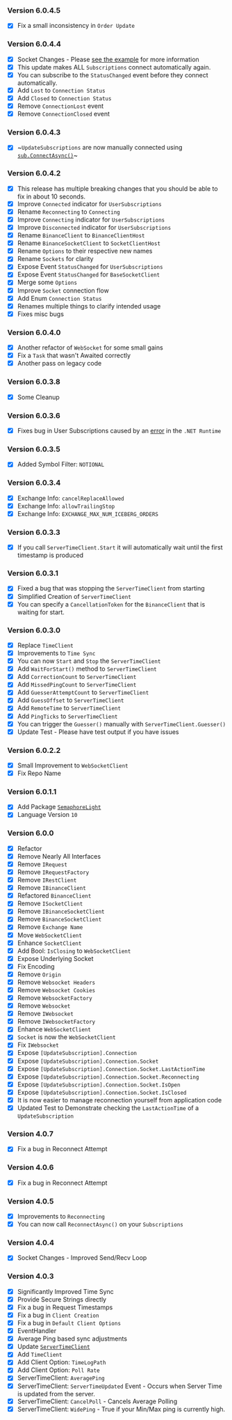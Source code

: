 ### Version 6.0.4.5
- [x] Fix a small inconsistency in `Order Update`

### Version 6.0.4.4
- [x] Socket Changes - Please [see the example](<https://github.com/HypsyNZ/BinanceAPI.NET/wiki/Simple-Socket-Example>) for more information
- [x] This update makes ALL `Subscriptions` connect automatically again.
- [x] You can subscribe to the `StatusChanged` event before they connect automatically.
- [x] Add `Lost` to `Connection Status`
- [x] Add `Closed` to `Connection Status`
- [x] Remove `ConnectionLost` event
- [x] Remove `ConnectionClosed` event

### Version 6.0.4.3
- [x] ~`UpdateSubscriptions` are now manually connected using [`sub.ConnectAsync()`](<https://github.com/HypsyNZ/BinanceAPI.NET/blob/c02c8c712abbca2e528daf316e65ca0b95067b90/API-Test/API-Test.cs#L171>)~

### Version 6.0.4.2
- [x] This release has multiple breaking changes that you should be able to fix in about 10 seconds.
- [x] Improve `Connected` indicator for `UserSubscriptions`
- [x] Rename `Reconnecting` to `Connecting`
- [x] Improve `Connecting` indicator for `UserSubscriptions`
- [x] Improve `Disconnected` indicator for `UserSubscriptions`
- [x] Rename `BinanceClient` to `BinanceClientHost`
- [x] Rename `BinanceSocketClient` to `SocketClientHost`
- [x] Rename `Options` to their respective new names
- [x] Rename `Sockets` for clarity
- [x] Expose Event `StatusChanged` for `UserSubscriptions`
- [x] Expose Event `StatusChanged` for `BaseSocketClient`
- [x] Merge some `Options`
- [x] Improve `Socket` connection flow
- [x] Add Enum `Connection Status`
- [x] Renames multiple things to clarify intended usage
- [x] Fixes misc bugs

### Version 6.0.4.0
- [x] Another refactor of `WebSocket` for some small gains
- [x] Fix a `Task` that wasn't Awaited correctly
- [x] Another pass on legacy code

### Version 6.0.3.8
- [x] Some Cleanup

### Version 6.0.3.6
- [x] Fixes bug in User Subscriptions caused by an [error](https://github.com/dotnet/runtime/blob/7cbf0a7011813cb84c6c858ef19acb770daa777e/src/libraries/Common/src/System/Net/WebSockets/ManagedWebSocket.cs#L525) in the `.NET Runtime`

### Version 6.0.3.5
- [x] Added Symbol Filter: `NOTIONAL`

### Version 6.0.3.4
- [x] Exchange Info: `cancelReplaceAllowed`
- [x] Exchange Info: `allowTrailingStop`
- [x] Exchange Info: `EXCHANGE_MAX_NUM_ICEBERG_ORDERS`

### Version 6.0.3.3
- [x] If you call `ServerTimeClient.Start` it will automatically wait until the first timestamp is produced

### Version 6.0.3.1
- [x] Fixed a bug that was stopping the `ServerTimeClient` from starting
- [x] Simplified Creation of `ServerTimeClient`
- [x] You can specify a `CancellationToken` for the `BinanceClient` that is waiting for start.

### Version 6.0.3.0
- [x] Replace `TimeClient`
- [x] Improvements to `Time Sync`
- [x] You can now `Start` and `Stop` the `ServerTimeClient`
- [x] Add `WaitForStart()` method to `ServerTimeClient`
- [x] Add `CorrectionCount` to `ServerTimeClient`
- [x] Add `MissedPingCount` to `ServerTimeClient`
- [x] Add `GuesserAttemptCount` to `ServerTimeClient`
- [x] Add `GuessOffset` to `ServerTimeClient`
- [x] Add `RemoteTime` to `ServerTimeClient`
- [x] Add `PingTicks` to `ServerTimeClient`
- [x] You can trigger the `Guesser()` manually with `ServerTimeClient.Guesser()`
- [x] Update Test - Please have test output if you have issues

### Version 6.0.2.2
- [x] Small Improvement to `WebSocketClient`
- [x] Fix Repo Name

### Version 6.0.1.1
- [x] Add Package [`SemaphoreLight`](https://www.nuget.org/packages/SemaphoreLite.NET/)
- [x] Language Version `10` 

### Version 6.0.0
- [x] Refactor
- [x] Remove Nearly All Interfaces
- [x] Remove `IRequest`
- [x] Remove `IRequestFactory`
- [x] Remove `IRestClient`
- [x] Remove `IBinanceClient`
- [x] Refactored `BinanceClient`
- [x] Remove `ISocketClient`
- [x] Remove `IBinanceSocketClient`
- [x] Remove `BinanceSocketClient`
- [x] Remove `Exchange Name`
- [x] Move `WebSocketClient`
- [x] Enhance `SocketClient`
- [x] Add Bool: `IsClosing` to `WebSocketClient`
- [x] Expose Underlying Socket
- [x] Fix Encoding
- [x] Remove `Origin`
- [x] Remove `Websocket Headers`
- [x] Remove `Websocket Cookies`
- [x] Remove `WebsocketFactory`
- [x] Remove `Websocket`
- [x] Remove `IWebsocket`
- [x] Remove `IWebsocketFactory`
- [x] Enhance `WebSocketClient`
- [x] `Socket` is now the `WebSocketClient`
- [x] Fix `IWebsocket`
- [x] Expose `[UpdateSubscription].Connection`
- [x] Expose `[UpdateSubscription].Connection.Socket`
- [x] Expose `[UpdateSubscription].Connection.Socket.LastActionTime`
- [x] Expose `[UpdateSubscription].Connection.Socket.Reconnecting`
- [x] Expose `[UpdateSubscription].Connection.Socket.IsOpen`
- [x] Expose `[UpdateSubscription].Connection.Socket.IsClosed`
- [x] It is now easier to manage reconnection yourself from application code
- [x] Updated Test to Demonstrate checking the `LastActionTime` of a `UpdateSubscription`

### Version 4.0.7
- [x] Fix a bug in Reconnect Attempt

### Version 4.0.6
- [x] Fix a bug in Reconnect Attempt

### Version 4.0.5
- [x] Improvements to `Reconnecting`
- [x] You can now call `ReconnectAsync()` on your `Subscriptions`

### Version 4.0.4
- [x] Socket Changes - Improved Send/Recv Loop

### Version 4.0.3
- [x] Significantly Improved Time Sync
- [x] Provide Secure Strings directly
- [x] Fix a bug in Request Timestamps
- [x] Fix a bug in `Client Creation`
- [x] Fix a bug in `Default Client Options`
- [x] EventHandler
- [x] Average Ping based sync adjustments
- [x] Update [`ServerTimeClient`](<https://i.imgur.com/sNhE3UV.png>)
- [x] Add `TimeClient`
- [x] Add Client Option: `TimeLogPath`
- [x] Add Client Option: `Poll Rate`
- [x] ServerTimeClient: `AveragePing`
- [x] ServerTimeClient: `ServerTimeUpdated` Event - Occurs when Server Time is updated from the server.
- [x] ServerTimeClient: `CancelPoll` - Cancels Average Polling
- [x] ServerTimeClient: `WidePing` - True if your Min/Max ping is currently high.
